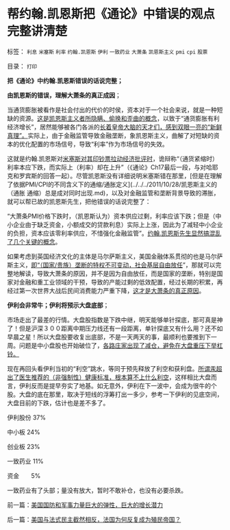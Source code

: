 # 帮约翰.凯恩斯把《通论》中错误的观点完整讲清楚

标签： `利息` `米塞斯` `利率` `约翰.凯恩斯` `伊利` `一致药业` `大萧条` `凯恩斯主义` `pmi` `cpi` `股票` 

目录： `打印`

**把《通论》中约翰.凯恩斯错误的话说完整；**

**由凯恩斯的错误，理解大萧条的真正成因**；

当通货膨胀被看作是社会付出的代价的时侯，资本对于一个社会来说，就是一种短缺的资源。[这是凯恩斯主义者所隐瞒、偷换和歪曲的概念](../../../2012/4/9/日本模式是看上去成功的失败.md)，以致于“通货膨胀有利经济增长”，居然能够被各门各派的[长着皇帝大脑的天才们，感到双眼一亮的“新鲜真理”。](../../../2012/6/24/治权若包含“货币主权”，关住权力的笼子就失效了.md)实际上，由于金融监管导致金融垄断，象凯恩斯主义，曲解了对短缺的资本的优化配置的市场信号，导致“利率”作为市场信号的失效。

这就是约翰.凯恩斯对[米塞斯对其印钞票拉动经济批评时](../../../2011/6/7/如果贷款是不用还的，凯恩斯可以是对的.md)，诡辩称“（通货紧缩时）利率本应下跌，而实际上（利率）却在上升”（《通论》Ch17最后一段，与对哈耶克和罗宾斯的回答一起）。尽管凯恩斯没有详细说明米塞斯错在那里，[但是在理解了依据PMI/CPI的不同含义下的通缩/通胀定义](../../../2011/10/28/凯恩斯主义的（通胀 通缩）总是成对同时出现.md)，以及对金融监管和垄断背景导致的滞胀，就可以帮已故的凯恩斯先生，把他错误的话说完整了：



“大萧条PMI价格下跌时，（凯恩斯认为）资本供应过剩，利率应该下跌；但是（中小企业由于缺乏资金，小额成交的贷款利息）实际上上涨，因此为了减轻中小企业的负担，资本应该零利率供应，不惜强化金融监管”。[约翰.凯恩斯先生显然搞混乱了几个关键的概念](../../../2011/6/7/如果贷款是不用还的，凯恩斯可以是对的.md)。

如果考虑到英国经济文化的主体是马尔萨斯主义，美国金融体系贯彻的也是马尔萨斯主义，[即“（国家/贵族）垄断的特权不可变动，社会基层自由放任](../../../2012/7/7/左派民粹民族主义，右派马尔萨斯主义.md)”，那就可以完整地解读，导致大萧条的原因，并不是因为自由放任，而是国家的垄断，特别是国家对金融和重工业领域的干预，导致的产能过剩的低效配置，经过长期的积累，再经过第一次世界大战后民间消费能力严重下降，[这才是大萧条的真正原因](../../../2010/12/30/货币主义导致恶性通货膨胀和大萧条.md)。

**伊利会非常牛；伊利将预示大盘底部**；

市场走出了最差的行情。大盘股指数是下跌中继，明天能够单针探底，那可真是神了！但是沪深３００距离中期压力线还有一段距离，单针探底又有什么用？还不如早晨之星！所以大盘股要收复出底部，不是一天两天的事，最顺利也要推到下一周。问题是中小盘股也开始破位了，[各路庄家出现了减仓，避免在大盘重压下举杠铃。](../../../2012/7/3/A股的牛市都是机构的老鼠仓发动的.md)



现在再回头看伊利当初的“利空”跳水，等同于预先释放了利空和获利盘。[所谓汞超出了医生推荐的（非强制性）健康标准，根本算不上什么利空](../../../2012/6/15/“利空”对伊利股价和业绩可能是“利好”.md)，这样相比大盘而言，伊利反而是提早夯实了地基。如无意外，伊利在下一波中，会成为很牛的个股。大盘的底在那里，取决于短线的浮筹打出一多少，参考一下伊利的见底空间，大盘目前的下跌，估计也是差不多了。



伊利股份 37%

中小板 24%

创业板 23%

一致药业 11%

资金　　5%

一致药业有了头部；量没有放大，暂时不敢补仓，也没有必要杀跌。

前一篇：[美国国防和军事力量巨大的弹性，巨大的增长潜力](../../../2012/7/10/美国国防和军事力量巨大的弹性，巨大的增长潜力.md)

后一篇：[美国与法式民主截然相反，法国为何反复成为殖民帝国？](../../../2012/7/11/美国与法式民主截然相反，法国为何反复成为殖民帝国？.md)